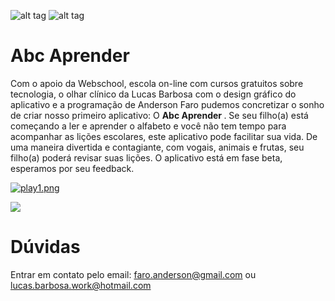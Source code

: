 



![alt tag](https://s27.postimg.org/eg2e92udf/icon_abc_1.jpg)
![alt tag](https://s27.postimg.org/vf2o9ilyb/logo_webschool.png)

# Abc Aprender

Com o apoio da Webschool, escola on-line com cursos gratuitos sobre tecnologia, o olhar clínico da Lucas Barbosa com o design gráfico do aplicativo e a programação de Anderson Faro pudemos concretizar
o sonho de criar nosso primeiro aplicativo: O <b> Abc Aprender </b>. Se seu filho(a) está começando a ler e aprender o alfabeto e você não tem tempo para acompanhar as lições escolares, este 
aplicativo pode facilitar sua vida. De uma maneira divertida e contagiante, com vogais, animais e frutas, seu filho(a) poderá revisar suas lições.
O aplicativo está em fase beta, esperamos por seu feedback.

[![play1.png](https://s29.postimg.org/5rnast3lj/play1.png)](https://play.google.com/store/apps/details?id=com.kot.faro.myapplication)

![](http://i.makeagif.com/media/1-15-2017/7adXVB.gif)



# Dúvidas

Entrar em contato pelo email: faro.anderson@gmail.com ou lucas.barbosa.work@hotmail.com
